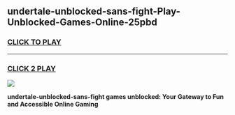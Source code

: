 
## undertale-unblocked-sans-fight-Play-Unblocked-Games-Online-25pbd
<h3>
<a href="https://premium76.site?title=undertale-unblocked-sans-fight&ref=25A">CLICK TO PLAY</a></h3>
<hr>

<h3>
<a href="https://premium76.site?title=undertale-unblocked-sans-fight&ref=25A">CLICK 2 PLAY</a>
  
</h3>

<a href="https://premium76.site?title=undertale-unblocked-sans-fight&ref=25A"><img src="https://clearcache.store/games.png"></a>


**undertale-unblocked-sans-fight games unblocked: Your Gateway to Fun and Accessible Online Gaming**
